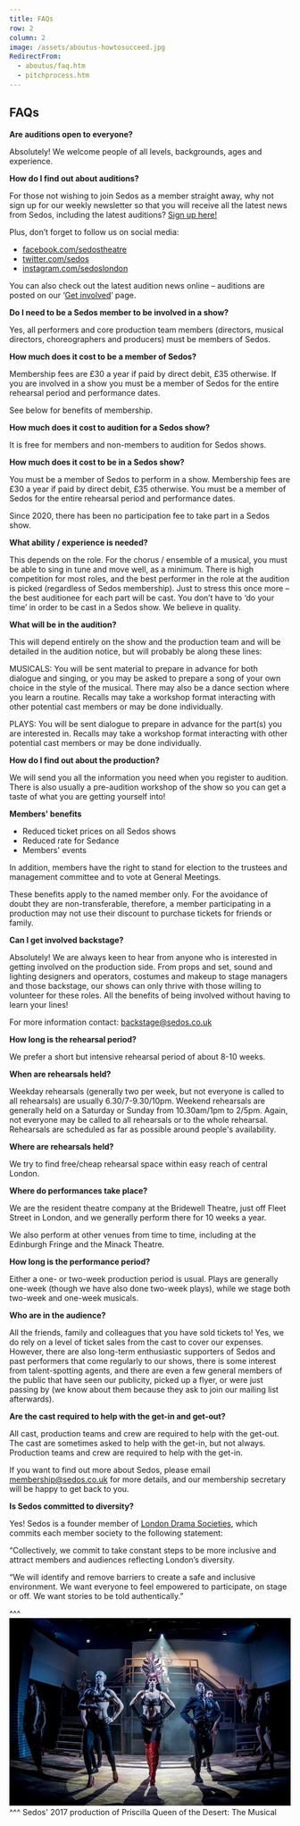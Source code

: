 ```yaml
---
title: FAQs
row: 2
column: 2
image: /assets/aboutus-howtosucceed.jpg
RedirectFrom:
  - aboutus/faq.htm
  - pitchprocess.htm
---
```

## FAQs

**Are auditions open to everyone?**

Absolutely! We welcome people of all levels, backgrounds, ages and experience.

**How do I find out about auditions?**

For those not wishing to join Sedos as a member straight away, why not sign up for our weekly newsletter so that you will receive all the latest news from Sedos, including the latest auditions? [Sign up here!](https://mailchi.mp/sedos.co.uk/newsletter-sign-up)

Plus, don’t forget to follow us on social media:

* [facebook.com/sedostheatre](https://www.facebook.com/sedostheatre/)
* [twitter.com/sedos](https://twitter.com/sedos)
* [instagram.com/sedoslondon](https://www.instagram.com/sedoslondon/)

You can also check out the latest audition news online  – auditions are posted on our ‘[Get involved](https://sedos.co.uk/get-involved)’ page.

**Do I need to be a Sedos member to be involved in a show?**

Yes, all performers and core production team members (directors, musical directors, choreographers and producers) must be members of Sedos.

**How much does it cost to be a member of Sedos?**

Membership fees are £30 a year if paid by direct debit, £35 otherwise. If you are involved in a show you must be a member of Sedos for the entire rehearsal period and performance dates.

See below for benefits of membership.

**How much does it cost to audition for a Sedos show?**

It is free for members and non-members to audition for Sedos shows.

**How much does it cost to be in a Sedos show?**

You must be a member of Sedos to perform in a show. Membership fees are £30 a year if paid by direct debit, £35 otherwise. You must be a member of Sedos for the entire rehearsal period and performance dates.

Since 2020, there has been no participation fee to take part in a Sedos show. 

**What ability / experience is needed?**

This depends on the role. For the chorus / ensemble of a musical, you must be able to sing in tune and move well, as a minimum. There is high competition for most roles, and the best performer in the role at the audition is picked (regardless of Sedos membership). Just to stress this once more – the best auditionee for each part will be cast. You don’t have to ‘do your time’ in order to be cast in a Sedos show. We believe in quality.

**What will be in the audition?**

This will depend entirely on the show and the production team and will be detailed in the audition notice, but will probably be along these lines:

MUSICALS: You will be sent material to prepare in advance for both dialogue and singing, or you may be asked to prepare a song of your own choice in the style of the musical. There may also be a dance section where you learn a routine. Recalls may take a workshop format interacting with other potential cast members or may be done individually.

PLAYS: You will be sent dialogue to prepare in advance for the part(s) you are interested in. Recalls may take a workshop format interacting with other potential cast members or may be done individually.

**How do I find out about the production?**

We will send you all the information you need when you register to audition. There is also usually a pre-audition workshop of the show so you can get a taste of what you are getting yourself into!

**Members' benefits**

* Reduced ticket prices on all Sedos shows
* Reduced rate for Sedance
* Members' events

In addition, members have the right to stand for election to the trustees and management committee and to vote at General Meetings.

These benefits apply to the named member only. For the avoidance of doubt they are non-transferable, therefore, a member participating in a production may not use their discount to purchase tickets for friends or family.

**Can I get involved backstage?**

Absolutely! We are always keen to hear from anyone who is interested in getting involved on the production side. From props and set, sound and lighting designers and operators, costumes and makeup to stage managers and those backstage, our shows can only thrive with those willing to volunteer for these roles. All the benefits of being involved without having to learn your lines! 

For more information contact: backstage@sedos.co.uk

**How long is the rehearsal period?**

We prefer a short but intensive rehearsal period of about 8-10 weeks.

**When are rehearsals held?**

Weekday rehearsals (generally two per week, but not everyone is called to all rehearsals) are usually 6.30/7-9.30/10pm. Weekend rehearsals are generally held on a Saturday or Sunday from 10.30am/1pm to 2/5pm. Again, not everyone may be called to all rehearsals or to the whole rehearsal. Rehearsals are scheduled as far as possible around people's availability.

**Where are rehearsals held?**

We try to find free/cheap rehearsal space within easy reach of central London.

**Where do performances take place?**

We are the resident theatre company at the Bridewell Theatre, just off Fleet Street in London, and we generally perform there for 10 weeks a year.

We also perform at other venues from time to time, including at the Edinburgh Fringe and the Minack Theatre. 

**How long is the performance period?**

Either a one- or two-week production period is usual. Plays are generally one-week (though we have also done two-week plays), while we stage both two-week and one-week musicals.

**Who are in the audience?**

All the friends, family and colleagues that you have sold tickets to! Yes, we do rely on a level of ticket sales from the cast to cover our expenses. However, there are also long-term enthusiastic supporters of Sedos and past performers that come regularly to our shows, there is some interest from talent-spotting agents, and there are even a few general members of the public that have seen our publicity, picked up a flyer, or were just passing by (we know about them because they ask to join our mailing list afterwards).

**Are the cast required to help with the get-in and get-out?**

All cast, production teams and crew are required to help with the get-out. The cast are sometimes asked to help with the get-in, but not always. Production teams and crew are required to help with the get-in. 

If you want to find out more about Sedos, please email membership@sedos.co.uk for more details, and our membership secretary will be happy to get back to you.

**Is Sedos committed to diversity?**

Yes! Sedos is a founder member of [London Drama Societies](https://www.londondramasocieties.co.uk), which commits each member society to the following statement:

“Collectively, we commit to take constant steps to be more inclusive and attract members and audiences reflecting London’s diversity.

“We will identify and remove barriers to create a safe and inclusive environment. We want everyone to feel empowered to participate, on stage or off. We want stories to be told authentically.”

^^^ ![](/assets/39596528731_3d13b47b95_c.jpg)
^^^ Sedos' 2017 production of Priscilla Queen of the Desert: The Musical